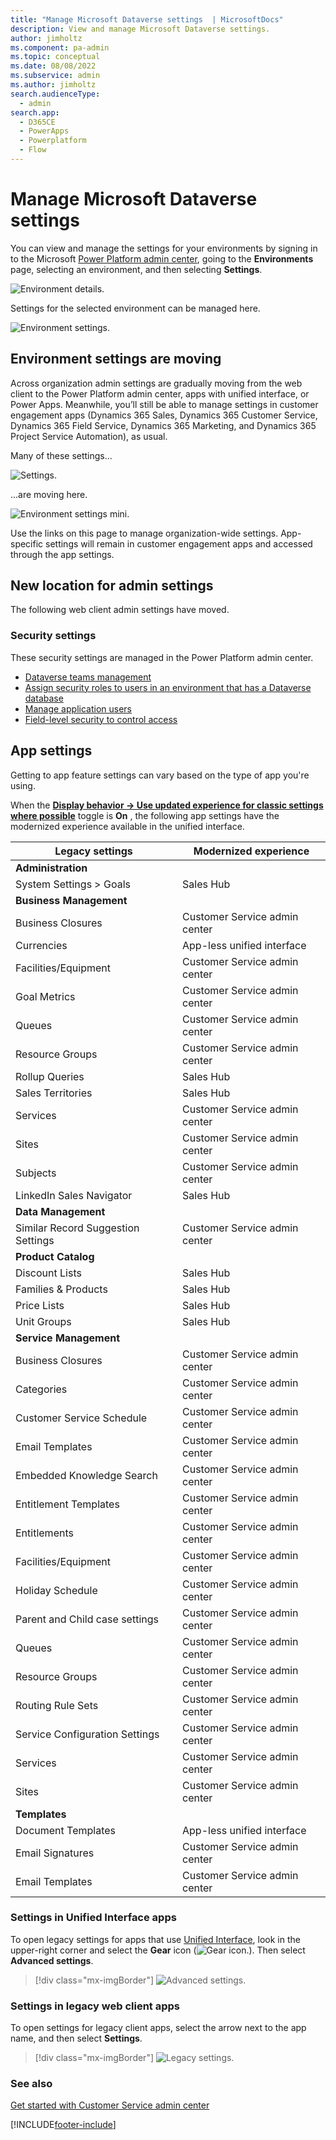 ```yaml
---
title: "Manage Microsoft Dataverse settings  | MicrosoftDocs"
description: View and manage Microsoft Dataverse settings.
author: jimholtz
ms.component: pa-admin
ms.topic: conceptual
ms.date: 08/08/2022
ms.subservice: admin
ms.author: jimholtz
search.audienceType: 
  - admin
search.app:
  - D365CE
  - PowerApps
  - Powerplatform
  - Flow
---
```

# Manage Microsoft Dataverse settings

You can view and manage the settings for your environments by signing in to the Microsoft [Power Platform admin center](https://admin.powerplatform.microsoft.com), going to the **Environments** page, selecting an environment, and then selecting **Settings**.

![Environment details.](media/environment-details.png "Environment details")

Settings for the selected environment can be managed here.

![Environment settings.](media/environment-settings.png)

## Environment settings are moving
Across organization admin settings are gradually moving from the web client to the Power Platform admin center, apps with unified interface, or Power Apps. Meanwhile, you’ll still be able to manage settings in customer engagement apps (Dynamics 365 Sales, Dynamics 365 Customer Service, Dynamics 365 Field Service, Dynamics 365 Marketing, and Dynamics 365 Project Service Automation), as usual.

Many of these settings...

![Settings.](./media/old-settings.png)

...are moving here.

![Environment settings mini.](media/environment-settings-mini.png)

Use the links on this page to manage organization-wide settings. App-specific settings will remain in customer engagement apps and accessed through the app settings. 

## New location for admin settings
The following web client admin settings have moved.

### Security settings

These security settings are managed in the Power Platform admin center.

- [Dataverse teams management](manage-teams.md)
- [Assign security roles to users in an environment that has a Dataverse database](database-security.md#assign-security-roles-to-users-in-an-environment-that-has-a-dataverse-database)
- [Manage application users](manage-application-users.md)
- [Field-level security to control access](field-level-security.md)

## App settings

Getting to app feature settings can vary based on the type of app you're using. 

When the **[Display behavior -> Use updated experience for classic settings where possible](settings-behavior.md#settings)** toggle is **On** , the following app settings have the modernized experience available in the unified interface. 

| Legacy settings | Modernized experience  |
|--- | --- | 
|**Administration** ||
| System Settings > Goals | Sales Hub|
|**Business Management**  ||
| Business Closures    | Customer Service admin center|
| Currencies           | App-less unified interface|
| Facilities/Equipment | Customer Service admin center|
| Goal Metrics        | Customer Service admin center|
| Queues              | Customer Service admin center|
| Resource Groups     | Customer Service admin center|
| Rollup Queries      | Sales Hub |
| Sales Territories   | Sales Hub |
| Services            | Customer Service admin center|
| Sites               | Customer Service admin center|
| Subjects            | Customer Service admin center|
| LinkedIn Sales Navigator |  Sales Hub     |
| **Data Management** | |
| Similar Record Suggestion Settings | Customer Service admin center|
| **Product Catalog** | |
|  Discount Lists     | Sales Hub|
|  Families & Products| Sales Hub|
|  Price Lists        | Sales Hub|
|  Unit Groups        | Sales Hub|
| **Service Management** | |
| Business Closures   | Customer Service admin center| 
| Categories          | Customer Service admin center|
| Customer Service Schedule | Customer Service admin center|
| Email Templates     | Customer Service admin center|
| Embedded Knowledge Search | Customer Service admin center|
| Entitlement Templates | Customer Service admin center|
| Entitlements         | Customer Service admin center|
| Facilities/Equipment | Customer Service admin center|
| Holiday Schedule     | Customer Service admin center|
| Parent and Child case settings | Customer Service admin center|
| Queues               | Customer Service admin center|
| Resource Groups      | Customer Service admin center|
| Routing Rule Sets    | Customer Service admin center|
| Service Configuration Settings | Customer Service admin center|
| Services             | Customer Service admin center|
| Sites                | Customer Service admin center|
|**Templates** | |
| Document Templates   | App-less unified interface|
| Email Signatures     | Customer Service admin center|
| Email Templates      | Customer Service admin center|


### Settings in Unified Interface apps

To open legacy settings for apps that use [Unified Interface](about-unified-interface.md), look in the upper-right corner and select the **Gear** icon (![Gear icon.](media/selection-rule-gear-button.png)). Then select **Advanced settings**. 

> [!div class="mx-imgBorder"] 
> ![Advanced settings.](media/advanced-settings.png "Advanced settings")

### Settings in legacy web client apps

To open settings for legacy client apps, select the arrow next to the app name, and then select **Settings**. 

> [!div class="mx-imgBorder"] 
> ![Legacy settings.](media/legacy-settings.png "Legacy settings")

### See also
[Get started with Customer Service admin center](/dynamics365/customer-service/cs-admin-center)



[!INCLUDE[footer-include](../includes/footer-banner.md)]
